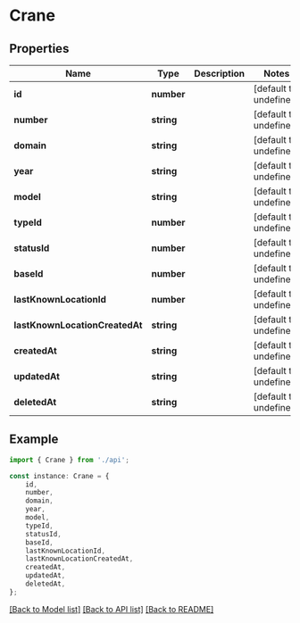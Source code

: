 # Crane


## Properties

Name | Type | Description | Notes
------------ | ------------- | ------------- | -------------
**id** | **number** |  | [default to undefined]
**number** | **string** |  | [default to undefined]
**domain** | **string** |  | [default to undefined]
**year** | **string** |  | [default to undefined]
**model** | **string** |  | [default to undefined]
**typeId** | **number** |  | [default to undefined]
**statusId** | **number** |  | [default to undefined]
**baseId** | **number** |  | [default to undefined]
**lastKnownLocationId** | **number** |  | [default to undefined]
**lastKnownLocationCreatedAt** | **string** |  | [default to undefined]
**createdAt** | **string** |  | [default to undefined]
**updatedAt** | **string** |  | [default to undefined]
**deletedAt** | **string** |  | [default to undefined]

## Example

```typescript
import { Crane } from './api';

const instance: Crane = {
    id,
    number,
    domain,
    year,
    model,
    typeId,
    statusId,
    baseId,
    lastKnownLocationId,
    lastKnownLocationCreatedAt,
    createdAt,
    updatedAt,
    deletedAt,
};
```

[[Back to Model list]](../README.md#documentation-for-models) [[Back to API list]](../README.md#documentation-for-api-endpoints) [[Back to README]](../README.md)
